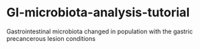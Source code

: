 # GI-microbiota-analysis-tutorial
Gastrointestinal microbiota changed in population with the gastric precancerous lesion conditions
